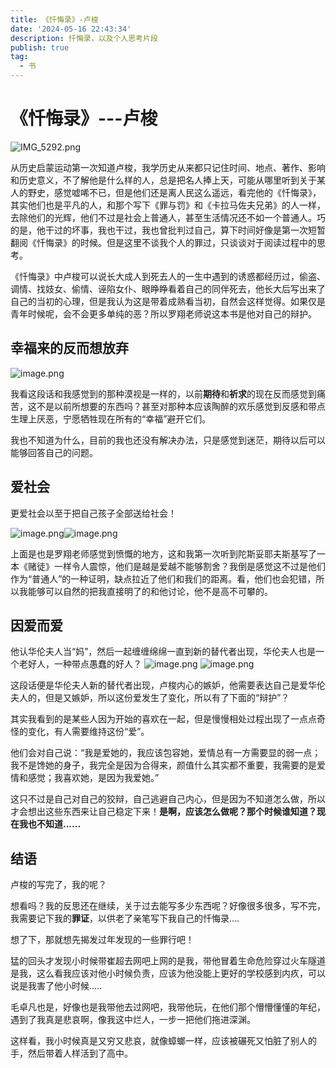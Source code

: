 ```yaml
---
title: 《忏悔录》-卢梭
date: '2024-05-16 22:43:34'
description: 忏悔录，以及个人思考片段
publish: true
tag:
  - 书
---
```

# 《忏悔录》---卢梭
![IMG_5292.png](../../images/9aa789ae06315920ee13105b3f8f7cb8.png)

从历史启蒙运动第一次知道卢梭，我学历史从来都只记住时间、地点、著作、影响和历史意义，不了解他是什么样的人，总是把名人捧上天，可能从哪里听到关于某人的野史，感觉嘘唏不已，但是他们还是离人民这么遥远，看完他的《忏悔录》，其实他们也是平凡的人，和那个写下《罪与罚》和《卡拉马佐夫兄弟》的人一样，去除他们的光辉，他们不过是社会上普通人，甚至生活情况还不如一个普通人。巧的是，他干过的坏事，我也干过，我也曾批判过自己，算下时间好像是第一次短暂翻阅《忏悔录》的时候。但是这里不谈我个人的罪过，只谈谈对于阅读过程中的思考。

《忏悔录》中卢梭可以说长大成人到死去人的一生中遇到的诱惑都经历过，偷盗、调情、找妓女、偷情、诬陷女仆、眼睁睁看着自己的同伴死去，他长大后写出来了自己的当初的心理，但是我认为这是带着成熟看当初，自然会这样觉得。如果仅是青年时候呢，会不会更多单纯的恶？所以罗翔老师说这本书是他对自己的辩护。
## 幸福来的反而想放弃
![image.png](../../images/03039e69e1489c8d709e312480a4fe28.png)

我看这段话和我感觉到的那种漠视是一样的，以前**期待**和**祈求**的现在反而感觉到痛苦，这不是以前所想要的东西吗？甚至对那种本应该陶醉的欢乐感觉到反感和带点生理上厌恶，宁愿牺牲现在所有的“幸福”避开它们。

我也不知道为什么，目前的我也还没有解决办法，只是感觉到迷茫，期待以后可以能够回答自己的问题。

## 爱社会
更爱社会以至于把自己孩子全部送给社会！

![image.png](../../images/39f9056f87770fdc97d7919e10ee3337.png)![image.png](../../images/24bb6e68cf97da6f9c81d14ccf39b200.png)

上面是也是罗翔老师感觉到愤慨的地方，这和我第一次听到陀斯妥耶夫斯基写了一本《赌徒》一样令人震惊，他们是越是爱越不能够割舍？我倒是感觉这不过是他们作为“普通人”的一种证明，缺点拉近了他们和我们的距离。看，他们也会犯错，所以我能够可以自然的把我直接明了的和他讨论，他不是高不可攀的。

## 因爱而爱
他认华伦夫人当“妈”，然后一起缠缠绵绵一直到新的替代者出现，华伦夫人也是一个老好人，一种带点愚蠢的好人？
![image.png](../../images/2179f73603d319ea5ca048dbda04063d.png)
![image.png](../../images/f99de2331fc3be02a6c3e8c0fa5d1cd3.png)

这段话便是华伦夫人新的替代者出现，卢梭内心的嫉妒，他需要表达自己是爱华伦夫人的，但是又嫉妒，所以这份爱发生了变化，所以有了下面的“辩护”？

其实我看到的是某些人因为开始的喜欢在一起，但是慢慢相处过程出现了一点点奇怪的变化，有人需要维持这份“爱”。

他们会对自己说：“我是爱她的，我应该包容她，爱情总有一方需要显的弱一点；我不是馋她的身子，我完全是因为合得来，颜值什么其实都不重要，我需要的是爱情和感觉；我喜欢她，是因为我爱她。”

这只不过是自己对自己的狡辩，自己逃避自己内心，但是因为不知道怎么做，所以才会想出这些东西来让自己稳定下来！**是啊，应该怎么做呢？那个时候谁知道？现在我也不知道......**

## 结语
卢梭的写完了，我的呢？

想看吗？我的反思还在继续，关于过去能写多少东西呢？好像很多很多，写不完，我需要记下我的**罪证**，以供老了亲笔写下我自己的忏悔录....

想了下，那就想先揭发过年发现的一些罪行吧！

猛的回头才发现小时候带崔超去网吧上网的是我，带他冒着生命危险穿过火车隧道是我，这么看我应该对他小时候负责，应该为他没能上更好的学校感到内疚，可以说是我害了他小时候.....

毛卓凡也是，好像也是我带他去过网吧，我带他玩，在他们那个懵懵懂懂的年纪，遇到了我真是悲哀啊，像我这中烂人，一步一把他们拖进深渊。

这样看，我小时候真是又穷又悲哀，就像蟑螂一样，应该被碾死又怕脏了别人的手，然后带着人样活到了高中。


